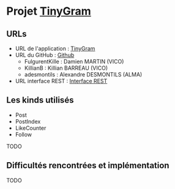 # Projet [TinyGram](https://docs.google.com/document/d/1sFkj4hjT3DBQopovQNor5hylzWZQABk6DlL_HmMPW4M/edit#heading=h.zgqfbizhklet)

## URLs
 - URL de l'application : [TinyGram](https://tinyinsta-295118.ew.r.appspot.com/)  
 - URL du GitHub : [Github](https://github.com/KillianB/projet-wcd-2020-2021)
    - FulgurentKille : Damien MARTIN (VICO)
    - KillianB : Killian BARREAU (VICO)
    - adesmontils : Alexandre DESMONTILS (ALMA)
 - URL interface REST : [Interface REST](https://endpointsportal.tinyinsta-295118.cloud.goog)

## Les kinds utilisés
 - Post
 - PostIndex
 - LikeCounter
 - Follow  

TODO

## Difficultés rencontrées et implémentation
TODO

